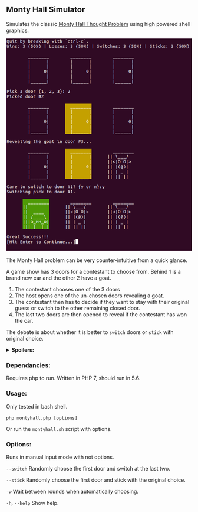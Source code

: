 ## Monty Hall Simulator
Simulates the classic [Monty Hall Thought Problem](https://en.wikipedia.org/wiki/Monty_Hall_problem) using high powered shell graphics.

![Screenshot](/monty_hall_screen.PNG?raw=true "Screenshot")

The Monty Hall problem can be very counter-intuitive from a quick glance.

A game show has 3 doors for a contestant to choose from.  Behind 1 is a brand new car and the other 2 have a goat.

1. The contestant chooses one of the 3 doors
2. The host opens one of the un-chosen doors revealing a goat.
3. The contestant then has to decide if they want to stay with their original guess or switch to the other remaining closed door.
4. The last two doors are then opened to reveal if the contestant has won the car.

The debate is about whether it is better to `switch` doors or `stick` with original choice.

<details> 
<summary><strong>Spoilers:</strong></summary>
   You should switch as sticking trends to 1 in 3 wins while switching trends to 2 in 3.
   
   **No, it's not 50/50.**
</details>

### Dependancies:
Requires php to run.  Written in PHP 7, should run in 5.6.

### Usage:
Only tested in bash shell.

```
php montyhall.php [options]
```

Or run the `montyhall.sh` script with options.

### Options:
Runs in manual input mode with not options.

`--switch` Randomly choose the first door and switch at the last two.

`--stick` Randomly choose the first door and stick with the original choice.

`-w` Wait between rounds when automatically choosing.

`-h`, `--help` Show help.
